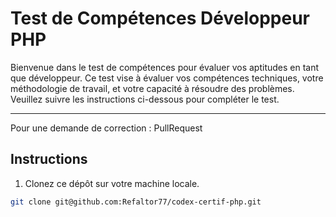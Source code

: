 # Test de Compétences Développeur PHP

Bienvenue dans le test de compétences pour évaluer vos aptitudes en tant que
développeur. Ce test vise à évaluer vos compétences techniques, votre méthodologie
de travail, et votre capacité à résoudre des problèmes. Veuillez suivre les
instructions ci-dessous pour compléter le test.

---

Pour une demande de correction : PullRequest

## Instructions

1. Clonez ce dépôt sur votre machine locale.

```bash
git clone git@github.com:Refaltor77/codex-certif-php.git
